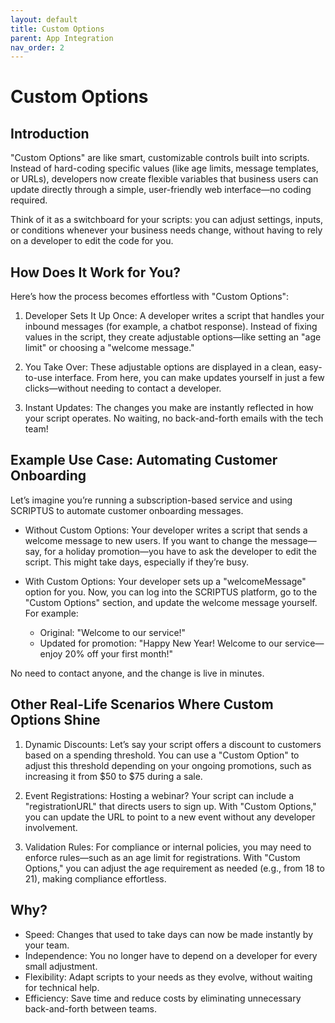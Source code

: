 ```yaml
---
layout: default
title: Custom Options
parent: App Integration
nav_order: 2
---
```

# Custom Options

## Introduction
"Custom Options" are like smart, customizable controls built into scripts. Instead of hard-coding specific values (like age limits, message templates, or URLs), developers now create flexible variables that business users can update directly through a simple, user-friendly web interface—no coding required.

Think of it as a switchboard for your scripts: you can adjust settings, inputs, or conditions whenever your business needs change, without having to rely on a developer to edit the code for you.


## How Does It Work for You?

Here’s how the process becomes effortless with "Custom Options":

1. Developer Sets It Up Once: A developer writes a script that handles your inbound messages (for example, a chatbot response). Instead of fixing values in the script, they create adjustable options—like setting an "age limit" or choosing a "welcome message."

2. You Take Over: These adjustable options are displayed in a clean, easy-to-use interface. From here, you can make updates yourself in just a few clicks—without needing to contact a developer.

3. Instant Updates: The changes you make are instantly reflected in how your script operates. No waiting, no back-and-forth emails with the tech team!


## Example Use Case: Automating Customer Onboarding
Let’s imagine you’re running a subscription-based service and using SCRIPTUS to automate customer onboarding messages.

- Without Custom Options: Your developer writes a script that sends a welcome message to new users. If you want to change the message—say, for a holiday promotion—you have to ask the developer to edit the script. This might take days, especially if they’re busy.

- With Custom Options: Your developer sets up a "welcomeMessage" option for you. Now, you can log into the SCRIPTUS platform, go to the "Custom Options" section, and update the welcome message yourself. For example:

    - Original: "Welcome to our service!" 
    - Updated for promotion: "Happy New Year! Welcome to our service—enjoy 20% off your first month!"

No need to contact anyone, and the change is live in minutes.

## Other Real-Life Scenarios Where Custom Options Shine

1. Dynamic Discounts:
Let’s say your script offers a discount to customers based on a spending threshold. You can use a "Custom Option" to adjust this threshold depending on your ongoing promotions, such as increasing it from $50 to $75 during a sale.

2. Event Registrations:
Hosting a webinar? Your script can include a "registrationURL" that directs users to sign up. With "Custom Options," you can update the URL to point to a new event without any developer involvement.

3. Validation Rules:
For compliance or internal policies, you may need to enforce rules—such as an age limit for registrations. With "Custom Options," you can adjust the age requirement as needed (e.g., from 18 to 21), making compliance effortless.


## Why?
- Speed: Changes that used to take days can now be made instantly by your team.
- Independence: You no longer have to depend on a developer for every small adjustment.
- Flexibility: Adapt scripts to your needs as they evolve, without waiting for technical help.
- Efficiency: Save time and reduce costs by eliminating unnecessary back-and-forth between teams.


